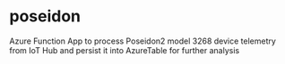 # poseidon
Azure Function App  to process  Poseidon2 model 3268 device telemetry from IoT Hub and persist it into AzureTable for further analysis
